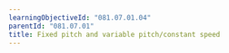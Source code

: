 ```yaml
---
learningObjectiveId: "081.07.01.04"
parentId: "081.07.01"
title: Fixed pitch and variable pitch/constant speed
---
```

